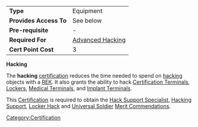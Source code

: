 |                        |                                         |
| ---------------------- | --------------------------------------- |
| **Type**               | Equipment                               |
| **Provides Access To** | See below                               |
| **Pre-requisite**      | \-                                      |
| **Required For**       | [Advanced Hacking](Advanced_Hacking.md) |
| **Cert Point Cost**    | 3                                       |

**Hacking**

The **hacking** [certification](certification.md) reduces the
time needed to spend on [hacking](hack.md) objects with a
[REK](Remote_Electronics_Kit.md). It also grants the ability to
hack [Certification Terminals](Certification_Terminal.md),
[Lockers](Lockers.md), [Medical
Terminals](Medical_Terminal.md), and [Implant
Terminals](Implant_Terminal.md).

This [Certification](Certification.md) is required to obtain the
[Hack Support Specialist](Hack_Support_Specialist.md), [Hacking
Support](Hacking_Support.md), [Locker
Hack](Locker_Hack.md) and [Universal
Soldier](Universal_Soldier.md) [Merit
Commendations](Merit_Commendations.md).

[Category:Certification](Category:Certification.md)
